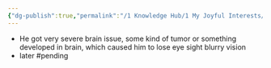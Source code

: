```yaml
---
{"dg-publish":true,"permalink":"/1 Knowledge Hub/1 My Joyful Interests/People/Others/Ashok sir NTPC/","noteIcon":""}
---
```


- He got very severe brain issue, some kind of tumor or something developed in brain, which caused him to lose eye sight blurry vision
- later #pending 
